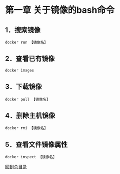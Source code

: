 第一章 关于镜像的bash命令  
====  
 1．搜索镜像   
-------  
`docker run 【镜像名】`  

 2．查看已有镜像   
-------  
`docker images`  

 3．下载镜像   
-------  
`docker pull 【镜像名】`  

 4．删除主机镜像   
-------  
`docker rmi 【镜像名】`  

 5．查看文件镜像属性   
-------  
`docker inspect 【镜像名】`  

[回到总目录](https://github.com/jinzi9800/docker-tips/blob/master/README.md "回到项目readme.md")
